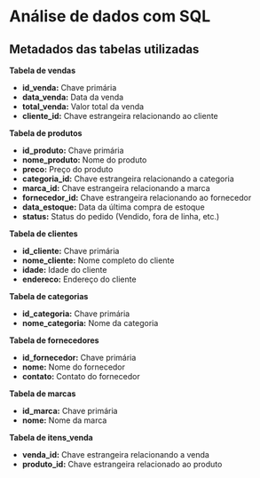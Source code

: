 <h1>Análise de dados com SQL</h1>
<h2>Metadados das tabelas utilizadas</h2>
<strong>Tabela de vendas</strong>
<ul>
 	<li><strong>id_venda:</strong> Chave primária</li>
 	<li><strong>data_venda:</strong> Data da venda</li>
 	<li><strong>total_venda:</strong> Valor total da venda</li>
 	<li><strong>cliente_id:</strong> Chave estrangeira relacionando ao cliente</li>
</ul>
<strong>Tabela de produtos</strong>
<ul>
 	<li><strong>id_produto:</strong> Chave primária</li>
 	<li><strong>nome_produto:</strong> Nome do produto</li>
 	<li><strong>preco:</strong> Preço do produto</li>
 	<li><strong>categoria_id:</strong> Chave estrangeira relacionando a categoria</li>
 	<li><strong>marca_id:</strong> Chave estrangeira relacionando a marca</li>
 	<li><strong>fornecedor_id:</strong> Chave estrangeira relacionando ao fornecedor</li>
 	<li><strong>data_estoque:</strong> Data da última compra de estoque</li>
 	<li><strong>status:</strong> Status do pedido (Vendido, fora de linha, etc.)</li>
</ul>
<strong>Tabela de clientes</strong>
<ul>
 	<li><strong>id_cliente:</strong> Chave primária</li>
 	<li><strong>nome_cliente:</strong> Nome completo do cliente</li>
 	<li><strong>idade:</strong> Idade do cliente</li>
 	<li><strong>endereco:</strong> Endereço do cliente</li>
</ul>
<strong>Tabela de categorias</strong>
<ul>
 	<li><strong>id_categoria:</strong> Chave primária</li>
 	<li><strong>nome_categoria:</strong> Nome da categoria</li>
</ul>
<strong>Tabela de fornecedores</strong>
<ul>
 	<li><strong>id_fornecedor:</strong> Chave primária</li>
 	<li><strong>nome:</strong> Nome do fornecedor</li>
 	<li><strong>contato:</strong> Contato do fornecedor</li>
</ul>
<strong>Tabela de marcas</strong>
<ul>
 	<li><strong>id_marca:</strong> Chave primária</li>
 	<li><strong>nome:</strong> Nome da marca</li>
</ul>
<strong>Tabela de itens_venda</strong>
<ul>
 	<li><strong>venda_id:</strong> Chave estrangeira relacionando a venda</li>
 	<li><strong>produto_id:</strong> Chave estrangeira relacionado ao produto</li>
</ul>
&nbsp;
